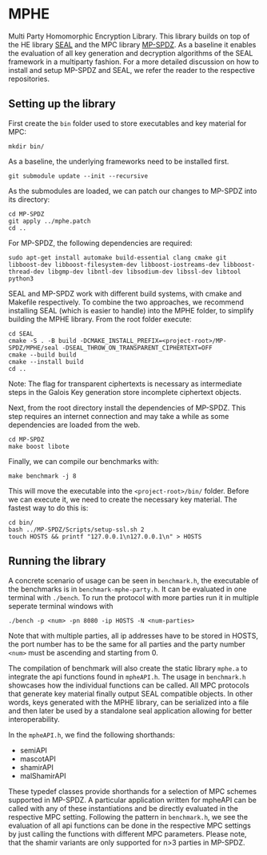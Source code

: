 # MPHE
Multi Party Homomorphic Encryption Library. This library builds on top of the HE library [SEAL](https://github.com/microsoft/SEAL/) and the MPC library [MP-SPDZ](https://github.com/data61/MP-SPDZ). As a baseline it enables the evaluation of all key generation and decryption algorithms of the SEAL framework in a multiparty fashion. For a more detailed discussion on how to install and setup MP-SPDZ and SEAL, we refer the reader to the respective repositories.

## Setting up the library
First create the `bin` folder used to store executables and key material for MPC:
```
mkdir bin/
```
As a baseline, the underlying frameworks need to be installed first.
```
git submodule update --init --recursive
```
As the submodules are loaded, we can patch our changes to MP-SPDZ into its directory:
```
cd MP-SPDZ
git apply ../mphe.patch
cd ..
```
For MP-SPDZ, the following dependencies are required:
```
sudo apt-get install automake build-essential clang cmake git libboost-dev libboost-filesystem-dev libboost-iostreams-dev libboost-thread-dev libgmp-dev libntl-dev libsodium-dev libssl-dev libtool python3
```
SEAL and MP-SPDZ work with different build systems, with cmake and Makefile respectively. To combine the two approaches, we recommend installing SEAL (which is easier to handle) into the MPHE folder, to simplify building the MPHE library. From the root folder execute:
```
cd SEAL
cmake -S . -B build -DCMAKE_INSTALL_PREFIX=<project-root>/MP-SPDZ/MPHE/seal -DSEAL_THROW_ON_TRANSPARENT_CIPHERTEXT=OFF  
cmake --build build
cmake --install build
cd ..
``` 
Note: The flag for transparent ciphertexts is necessary as intermediate steps in the Galois Key generation store incomplete ciphertext objects. 

Next, from the root directory install the dependencies of MP-SPDZ. This step requires an internet connection and may take a while as some dependencies are loaded from the web.
```
cd MP-SPDZ
make boost libote
```
Finally, we can compile our benchmarks with: 
```
make benchmark -j 8
```
This will move the executable into the `<project-root>/bin/` folder. Before we can execute it, we need to create the necessary key material. The fastest way to do this is:
```
cd bin/
bash ../MP-SPDZ/Scripts/setup-ssl.sh 2
touch HOSTS && printf "127.0.0.1\n127.0.0.1\n" > HOSTS
```
## Running the library
A concrete scenario of usage can be seen in `benchmark.h`, the executable of the benchmarks is in `benchmark-mphe-party.h`. It can be evaluated in one terminal with `./bench`. To run the protocol with more parties run it in multiple seperate terminal windows with 
```
./bench -p <num> -pn 8080 -ip HOSTS -N <num-parties>
```  
Note that with multiple parties, all ip addresses have to be stored in HOSTS, the port number has to be the same for all parties and the party number `<num>` must be ascending and starting from 0.

The compilation of benchmark will also create the static library `mphe.a` to integrate the api functions found in `mpheAPI.h`. The usage in `benchmark.h` showcases how the individual functions can be called. All MPC protocols that generate key material finally output SEAL compatible objects. In other words, keys generated with the MPHE library, can be serialized into a file and then later be used by a standalone seal application allowing for better interoperability. 

In the `mpheAPI.h`, we find the following shorthands:
- semiAPI
- mascotAPI
- shamirAPI
- malShamirAPI

These typedef classes provide shorthands for a selection of MPC schemes supported in MP-SPDZ. A particular application written for mpheAPI can be called with any of these instantiations and be directly evaluated in the respective MPC setting. Following the pattern in `benchmark.h`, we see the evaluation of all api functions can be done in the respective MPC settings by just calling the functions with different MPC parameters. Please note, that the shamir variants are only supported for n>3 parties in MP-SPDZ.
